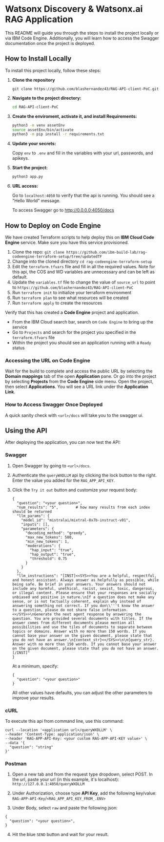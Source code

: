 # Watsonx Discovery & Watsonx.ai RAG Application

This README will guide you through the steps to install the project locally or via IBM Code Engine. Additionally, you will learn how to access the Swagger documentation once the project is deployed.

## How to Install Locally

To install this project locally, follow these steps:

1. **Clone the repository**

    ```
    git clone https://github.com/blashernandez43/RAG-API-client-PoC.git
    ```

2. **Navigate to the project directory:**

    ```bash
    cd RAG-API-client-PoC
    ```

3. **Create the enviroment, activate it, and install Requirements:**

    ```bash
    python3 -m venv assetEnv
    source assetEnv/bin/activate
    python3 -m pip install -r requirements.txt
    ```

4. **Update your secrets:**

    Copy `env` to `.env` and fill in the variables with your url, passwords, and apikeys.

6. **Start the project:**

    ```bash
    python3 app.py
    ```

7. **URL access:**

    Go to `localhost:4050` to verify that the api is running. You should see a "Hello World" message.

    To access Swagger go to http://0.0.0.0:4050/docs

## How to Deploy on Code Engine

We have created Terraform scripts to help deploy this on **IBM Cloud Code Engine** service. Make sure you have this service provisioned.

1. Clone the repo: `git clone https://github.com/ibm-build-lab/rag-codeengine-terraform-setup/tree/updatedTF`
2. Change into the cloned directory `cd rag-codeengine-terraform-setup`
3. Edit the `terraform.tfvars` file and fill in all the required values. Note for this api, the COS and WD variables are unnecessary and can be left as default.
4. Update the `variables.tf` file to change the value of `source_url` to point to `https://github.com/blashernandez43/RAG-API-client-PoC`
5. Run `terraform init` to initialize your terraform environment
6. Run `terraform plan` to see what resources will be created
7. Run `terraform apply` to create the resources

Verify that this has created a **Code Engine** project and application. 

- From the IBM Cloud search bar, search on `Code Engine` to bring up the service
- Go to `Projects` and search for the project you specified in the `terraform.tfvars` file
- Within the project you should see an application running with a `Ready` status

### Accessing the URL on Code Engine

Wait for the build to complete and access the public URL by selecting the **Domain mappings** tab of the open **Application** pane.  Or go into the project by selecting **Projects** from the **Code Engine** side menu. Open the project, then select **Applications**. You will see a URL link under the **Application Link**.
    
### How to Access Swagger Once Deployed

A quick sanity check with `<url>/docs` will take you to the swagger ui.

## Using the API

After deploying the application, you can now test the API: 

### Swagger

1. Open Swagger by going to `<url>/docs`.

2. Authenticate the `queryWXDLLM` api by clicking the lock button to the right.  Enter the value you added for the `RAG_APP_API_KEY`.

3. Click the `Try it out` button and customize your request body:
    ```
    {
      "question": "<your question>",
      "num_results": "5",        # how many results from each index should be returned
      "llm_params": {
        "model_id": "mistralai/mixtral-8x7b-instruct-v01",
        "inputs": [],
        "parameters": {
          "decoding_method": "greedy",
          "max_new_tokens": 500,
          "min_new_tokens": 1,
          "moderations": {
            "hap_input": "true",
            "hap_output": "true",
            "threshold": 0.75
          }
        }
      },
      "llm_instructions": "[INST]<<SYS>>You are a helpful, respectful, and honest assistant. Always answer as helpfully as possible, while being safe. Be brief in your answers. Your answers should not include any harmful, unethical, racist, sexist, toxic, dangerous, or illegal content. Please ensure that your responses are socially unbiased and positive in nature.\nIf a question does not make any sense, or is not factually coherent, explain why instead of answering something not correct. If you don\\'''t know the answer to a question, please do not share false information. <</SYS>>\nGenerate the next agent response by answering the question. You are provided several documents with titles. If the answer comes from different documents please mention all possibilities and use the tiles of documents to separate between topics or domains. Answer with no more than 150 words. If you cannot base your answer on the given document, please state that you do not have an answer.\n{context_str}<</SYS>>\n\n{query_str}. Answer with no more than 150 words. If you cannot base your answer on the given document, please state that you do not have an answer. [/INST]"
    }
    ```

    At a minimum, specify:
    ```
    {
      "question": "<your question>"
    }
    ```
    All other values have defaults, you can adjust the other parameters to improve your results.
   
### cURL

To execute this api from command line, use this command: 
```
curl --location '<application url>/queryWXDLLM' \
--header 'Content-Type: application/json' \
--header 'RAG-APP-API-Key: <your custom RAG-APP-API-KEY value>' \
--data '{
  "question": "string"
}'
```
### Postman

1. Open a new tab and from the request type dropdown, select POST. In the url, paste your url (in this example, it's localhost): `http://127.0.0.1:4050/queryWXDLLM`

2. Under Authorization, choose type **API Key**, add the following key/value: `RAG-APP-API-Key`/`<RAG_APP_API_KEY_FROM_.ENV>`

3. Under Body, select `raw` and paste the following json:
```
{
  "question": "<your question>",
}
```
4. Hit the blue `SEND` button and wait for your result.

